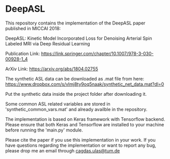 # DeepASL
This repository contains the implementation of the DeepASL paper published in MICCAI 2018:

DeepASL: Kinetic Model Incorporated Loss for Denoising Arterial Spin Labeled MRI via Deep Residual Learning


Publication Link: https://link.springer.com/chapter/10.1007/978-3-030-00928-1_4

ArXiv Link: https://arxiv.org/abs/1804.02755

The synthetic ASL data can be downloaded as .mat file from here: https://www.dropbox.com/s/vlmj8ty9oq5naak/synthetic_net_data.mat?dl=0

Put the synthetic data inside the project folder after downloading it.

Some common ASL related variables are stored in 'synthetic_common_vars.mat' and already availble in the repository.

The implementation is based on Keras framework with Tensorflow backend. Please ensure that both Keras and Tensorflow are installed to your machine before running the 'main.py' module.

Please cite the paper if you use this implementation in your work. If you have questions regarding the implementation or want to report any bug, please drop me an email through cagdas.ulas@tum.de
